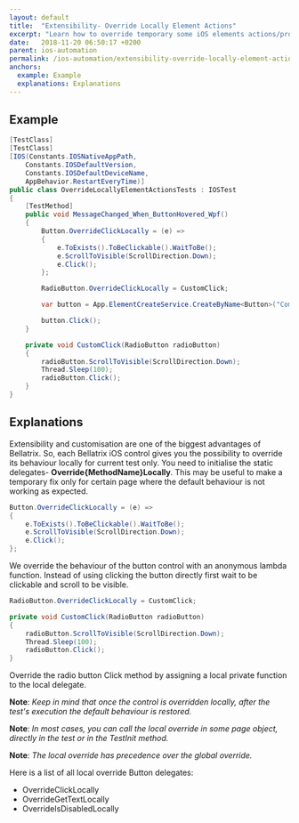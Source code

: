 ```yaml
---
layout: default
title:  "Extensibility- Override Locally Element Actions"
excerpt: "Learn how to override temporary some iOS elements actions/properties."
date:   2018-11-20 06:50:17 +0200
parent: ios-automation
permalink: /ios-automation/extensibility-override-locally-element-actions/
anchors:
  example: Example
  explanations: Explanations
---
```

Example
-------
```csharp
[TestClass]
[TestClass]
[IOS(Constants.IOSNativeAppPath,
    Constants.IOSDefaultVersion,
    Constants.IOSDefaultDeviceName,
    AppBehavior.RestartEveryTime)]
public class OverrideLocallyElementActionsTests : IOSTest
{
    [TestMethod]
    public void MessageChanged_When_ButtonHovered_Wpf()
    {
        Button.OverrideClickLocally = (e) =>
        {
            e.ToExists().ToBeClickable().WaitToBe();
            e.ScrollToVisible(ScrollDirection.Down);
            e.Click();
        };

        RadioButton.OverrideClickLocally = CustomClick;

        var button = App.ElementCreateService.CreateByName<Button>("ComputeSumButton");

        button.Click();
    }

    private void CustomClick(RadioButton radioButton)
    {
        radioButton.ScrollToVisible(ScrollDirection.Down);
        Thread.Sleep(100);
        radioButton.Click();
    }
}
```

Explanations
------------
Extensibility and customisation are one of the biggest advantages of Bellatrix. So, each Bellatrix iOS control gives you the possibility to override its behaviour locally for current test only. You need to initialise the static delegates- **Override{MethodName}Locally**. This may be useful to make a temporary fix only for certain page where the default behaviour is not working as expected.
```csharp
Button.OverrideClickLocally = (e) =>
{
    e.ToExists().ToBeClickable().WaitToBe();
    e.ScrollToVisible(ScrollDirection.Down);
    e.Click();
};
```
We override the behaviour of the button control with an anonymous lambda function. Instead of using clicking the button directly first wait to be clickable and scroll to be visible.
```csharp
RadioButton.OverrideClickLocally = CustomClick;

private void CustomClick(RadioButton radioButton)
{
    radioButton.ScrollToVisible(ScrollDirection.Down);
    Thread.Sleep(100);
    radioButton.Click();
}
```
Override the radio button Click method by assigning a local private function to the local delegate.

**Note**: *Keep in mind that once the control is overridden locally, after the test's execution the default behaviour is restored.*

**Note**: *In most cases, you can call the local override in some page object, directly in the test or in the TestInit method.*

**Note**: *The local override has precedence over the global override.*

Here is a list of all local override Button delegates:
- OverrideClickLocally
- OverrideGetTextLocally
- OverrideIsDisabledLocally